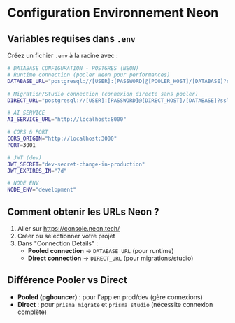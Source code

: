 # Configuration Environnement Neon

## Variables requises dans `.env`

Créez un fichier `.env` à la racine avec :

```bash
# DATABASE CONFIGURATION - POSTGRES (NEON)
# Runtime connection (pooler Neon pour performances)
DATABASE_URL="postgresql://[USER]:[PASSWORD]@[POOLER_HOST]/[DATABASE]?sslmode=require&connect_timeout=15&pool_timeout=15&pgbouncer=true"

# Migration/Studio connection (connexion directe sans pooler)
DIRECT_URL="postgresql://[USER]:[PASSWORD]@[DIRECT_HOST]/[DATABASE]?sslmode=require&connect_timeout=15"

# AI SERVICE
AI_SERVICE_URL="http://localhost:8000"

# CORS & PORT
CORS_ORIGIN="http://localhost:3000"
PORT=3001

# JWT (dev)
JWT_SECRET="dev-secret-change-in-production"
JWT_EXPIRES_IN="7d"

# NODE ENV
NODE_ENV="development"
```

## Comment obtenir les URLs Neon ?

1. Aller sur https://console.neon.tech/
2. Créer ou sélectionner votre projet
3. Dans "Connection Details" :
   - **Pooled connection** → `DATABASE_URL` (pour runtime)
   - **Direct connection** → `DIRECT_URL` (pour migrations/studio)

## Différence Pooler vs Direct

- **Pooled (pgbouncer)** : pour l'app en prod/dev (gère connexions)
- **Direct** : pour `prisma migrate` et `prisma studio` (nécessite connexion complète)

